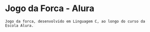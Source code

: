 # Jogo da Forca - Alura

```
Jogo da forca, desenvolvido em Linguagem C, ao longo do curso da Escola Alura.
```
